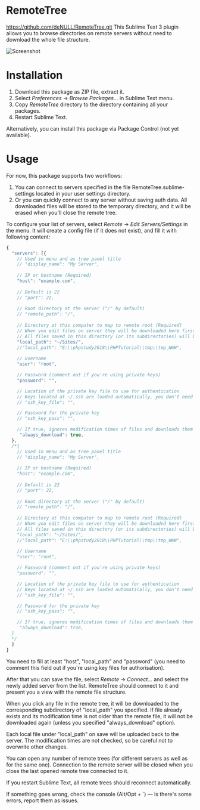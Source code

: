 # RemoteTree
https://github.com/deNULL/RemoteTree.git
This Sublime Text 3 plugin allows you to browse directories on remote servers without need to download the whole file structure.

![Screenshot](https://pp.userapi.com/c639723/v639723814/379bd/fz1PmdghIbc.jpg)
# Installation

1. Download this package as ZIP file, extract it.
2. Select *Preferences* → *Browse Packages…* in Sublime Text menu.
3. Copy *RemoteTree* directory to the directory containing all your packages.
4. Restart Sublime Text.

Alternatively, you can install this package via Package Control (not yet available).

# Usage

For now, this package supports two workflows:
1. You can connect to servers specified in the file RemoteTree.sublime-settings located in your user settings directory.
2. Or you can quickly connect to any server without saving auth data. All downloaded files will be stored to the temporary directory, and it will be erased when you'll close the remote tree.

To configure your list of servers, select *Remote* → *Edit Servers/Settings* in the menu. It will create a config file (if it does not exist), and fill it with following content:
```js
{
  "servers": [{
    // Used in menu and as tree panel title
    // "display_name": "My Server",
    
    // IP or hostname (Required)
    "host": "example.com",
    
    // Default is 22
    // "port": 22,
    
    // Root directory at the server ("/" by default)
    // "remote_path": "/",
    
    // Directory at this computer to map to remote root (Required)
    // When you edit files on server they will be downloaded here first.
    // All files saved in this directory (or its subdirectories) will be uploaded to the appropriate paths on the server.
    "local_path": "~/Sites/",
    //"local_path": "E:\\phpstudy2018\\PHPTutorial\\tmp\\tmp_WWW",
    
    // Username
    "user": "root",

    // Password (comment out if you're using private keys)
    "password": "",

    // Location of the private key file to use for authentication
    // Keys located at ~/.ssh are loaded automatically, you don't need to specify them here.
    // "ssh_key_file": "",

    // Password for the private key
    // "ssh_key_pass": "",

    // If true, ignores modification times of files and downloads them even if they are unchanged.
     "always_download": true,
  },
  /*{
    // Used in menu and as tree panel title
    // "display_name": "My Server",
    
    // IP or hostname (Required)
    "host": "example.com",
    
    // Default is 22
    // "port": 22,
    
    // Root directory at the server ("/" by default)
    // "remote_path": "/",
    
    // Directory at this computer to map to remote root (Required)
    // When you edit files on server they will be downloaded here first.
    // All files saved in this directory (or its subdirectories) will be uploaded to the appropriate paths on the server.
    "local_path": "~/Sites/",
    //"local_path": "E:\\phpstudy2018\\PHPTutorial\\tmp\\tmp_WWW",
    
    // Username
    "user": "root",

    // Password (comment out if you're using private keys)
    "password": "",

    // Location of the private key file to use for authentication
    // Keys located at ~/.ssh are loaded automatically, you don't need to specify them here.
    // "ssh_key_file": "",

    // Password for the private key
    // "ssh_key_pass": "",

    // If true, ignores modification times of files and downloads them even if they are unchanged.
     "always_download": true,
  }
  */
  ]
}
```

You need to fill at least "host", "local_path" and "password" (you need to comment this field out if you're using key files for authorisation).

After that you can save the file, select *Remote* → *Connect…* and select the newly added server from the list. RemoteTree should connect to it and present you a view with the remote file structure.

When you click any file in the remote tree, it will be downloaded to the corresponding subdirectory of "local_path" you specified. If file already exists and its modification time is not older than the remote file, it will not be downloaded again (unless you specified "always_download" option).

Each local file under "local_path" on save will be uploaded back to the server. The modification times are not checked, so be careful not to overwrite other changes.

You can open any number of remote trees (for different servers as well as for the same one). Connection to the remote server will be closed when you close the last opened remote tree connected to it.

If you restart Sublime Text, all remote trees should reconnect automatically.

If something goes wrong, check the console (Alt/Opt + `) — is there's some errors, report them as issues.
